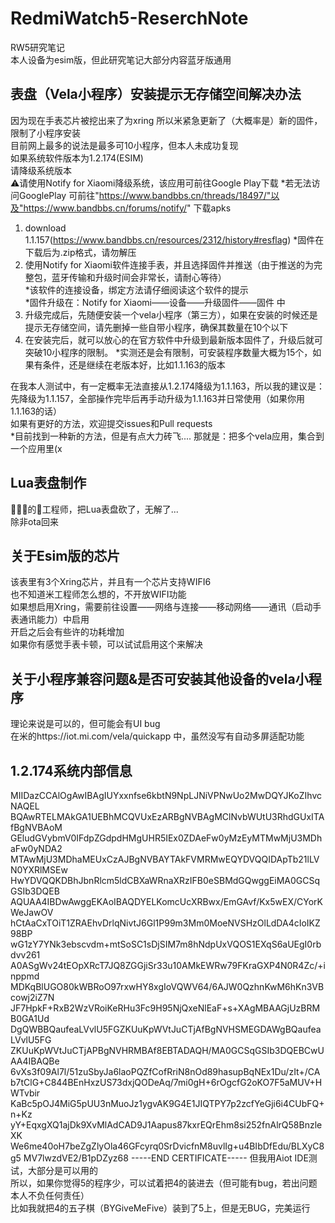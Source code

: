 # RedmiWatch5-ReserchNote
RW5研究笔记  
本人设备为esim版，但此研究笔记大部分内容蓝牙版通用  
## 表盘（Vela小程序）安装提示无存储空间解决办法  
因为现在手表芯片被挖出来了为xring 所以米紧急更新了（大概率是）新的固件，限制了小程序安装  
目前网上最多的说法是最多可10小程序，但本人未成功复现  
如果系统软件版本为1.2.174(ESIM)  
请降级系统版本  
⚠️请使用Notify for Xiaomi降级系统，该应用可前往Google Play下载
*若无法访问GooglePlay 可前往"https://www.bandbbs.cn/threads/18497/"以及"https://www.bandbbs.cn/forums/notify/" 下载apks
1. download 1.1.157(https://www.bandbbs.cn/resources/2312/history#resflag)
      *固件在下载后为.zip格式，请勿解压  
2. 使用Notify for Xiaomi软件连接手表，并且选择固件并推送（由于推送的为完整包，蓝牙传输和升级时间会非常长，请耐心等待）  
   *该软件的连接设备，绑定方法请仔细阅读这个软件的提示  
   *固件升级在：Notify for Xiaomi——设备——升级固件——固件 中  
3. 升级完成后，先随便安装一个vela小程序（第三方），如果在安装的时候还是提示无存储空间，请先删掉一些自带小程序，确保其数量在10个以下
4. 在安装完后，就可以放心的在官方软件中升级到最新版本固件了，升级后就可突破10小程序的限制。
*实测还是会有限制，可安装程序数量大概为15个，如果有条件，还是继续在老版本好，比如1.1.163的版本  

在我本人测试中，有一定概率无法直接从1.2.174降级为1.1.163，所以我的建议是：  
先降级为1.1.157，全部操作完毕后再手动升级为1.1.163并日常使用（如果你用1.1.163的话）  
如果有更好的方法，欢迎提交issues和Pull requests  
*目前找到一种新的方法，但是有点大力砖飞.... 那就是：把多个vela应用，集合到一个应用里(x
##  Lua表盘制作
🐶🐔🌿的🐒工程师，把Lua表盘砍了，无解了...  
除非ota回来  
## 关于Esim版的芯片  
该表里有3个Xring芯片，并且有一个芯片支持WIFI6  
也不知道米工程师怎么想的，不开放WIFI功能  
如果想启用Xring，需要前往设置——网络与连接——移动网络——通讯（启动手表通讯能力）中启用  
开启之后会有些许的功耗增加  
如果你有感觉手表卡顿，可以试试启用这个来解决  
## 关于小程序兼容问题&是否可安装其他设备的vela小程序
理论来说是可以的，但可能会有UI bug  
在米的https://iot.mi.com/vela/quickapp 中，虽然没写有自动多屏适配功能  
## 1.2.174系统内部信息
MIIDazCCAlOgAwIBAgIUYxxnfse6kbtN9NpLJNiVPNwUo2MwDQYJKoZIhvcNAQEL
BQAwRTELMAkGA1UEBhMCQVUxEzARBgNVBAgMClNvbWUtU3RhdGUxITAfBgNVBAoM
GEludGVybmV0IFdpZGdpdHMgUHR5IEx0ZDAeFw0yMzEyMTMwMjU3MDhaFw0yNDA2
MTAwMjU3MDhaMEUxCzAJBgNVBAYTAkFVMRMwEQYDVQQIDApTb21lLVN0YXRlMSEw
HwYDVQQKDBhJbnRlcm5ldCBXaWRnaXRzIFB0eSBMdGQwggEiMA0GCSqGSIb3DQEB
AQUAA4IBDwAwggEKAoIBAQDYELKomcUcXRBwx/EmGAvf/Kx5wEX/CYorKWeJawOV
hCtAaCxTOiT1ZRAEhvDrlqNivtJ6Gl1P99m3Mm0MoeNVSHzOlLdDA4cIoIKZ98BP
wG1zY7YNk3ebscvdm+mtSoSC1sDjSIM7m8hNdpUxVQOS1EXqS6aUEgI0rbdvv261
A0ASgWv24tEOpXRcT7JQ8ZGGjiSr33u10AMkEWRw79FKraGXP4N0R4Zc/+inppmd
MDKqBlUGO80kWBRoO97rxwHY8xgIoVQWV64/6AJW0QzhnKwM6hKn3VBcowj2iZ7N
JF7HpkF+RxB2WzVRoiKeRHu3Fc9H95NjQxeNlEaF+s+XAgMBAAGjUzBRMB0GA1Ud
DgQWBBQaufeaLVvlU5FGZKUuKpWVtJuCTjAfBgNVHSMEGDAWgBQaufeaLVvlU5FG
ZKUuKpWVtJuCTjAPBgNVHRMBAf8EBTADAQH/MA0GCSqGSIb3DQEBCwUAA4IBAQBe
6vXs3f09Al7l/51zuSbyJa6laoPQZfCofRriN8nOd89hasupBqNEx1Du/zIt+/CA
b7tClG+C844BEnHxzUS73dxjQODeAq/7mi0gH+6rOgcfG2oKO7F5aMUV+HWTvbir
KaBc5pOJ4MiG5pUU3nMuoJz1ygvAK9G4E1JIQTPY7p2zcfYeGji6i4CUbFQ+n+Kz
yY+EqxgXQ1ajDk9XvMlAdCAD9J1Aapus87kxrEQrEhm8si252fnAlrQ58BnzleXK
We6me40oH7beZgZlyOla46GFcyrq0SrDvicfnM8uvlIg+u4BIbDfEdu/BLXyC8g5
MV7lwzdVE2/B1pDZyz68
-----END CERTIFICATE-----
但我用Aiot IDE测试，大部分是可以用的  
所以，如果你觉得5的程序少，可以试着把4的装进去（但可能有bug，若出问题本人不负任何责任）  
比如我就把4的五子棋（BYGiveMeFive）装到了5上，但是无BUG，完美运行  
